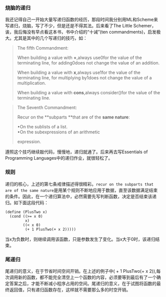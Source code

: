 ### 烧脑的递归

我还记得自己一开始大量写递归函数的经历，那段时间我分别用ML和Scheme来写递归，烧脑，写了不少，但是还是不得其法。后来看了The Little Schemer，诶，我后悔没有早点看这本书，书中介绍的“十诫”\(ten commandments\)，启发极大。尤其是其中的几个写递归的技巧，如：

> The fifth Commandment:
>
> When building a value with **+**,always use0for the value of the terminating line, for adding0does not change the value of an addition.
>
> When building a value with **x**,always use1for the value of the terminating line, for multiplying by1does not change the value of a multiplication.
>
> When building a value with **cons**,always consider\(\)for the value of the terminating line.



> The Seventh Commandment:
>
> Recur on the **subparts **that are of the **same nature**:
>
> •On the sublists of a list.  
> •On the subexpressions of an arithmetic
>
> expression.

遵照这个技巧继续敲代码，慢慢地，递归就通了。后来再去写Essentials of Programming Languages中的递归作业，就很轻松了。

### 规则

递归的核心，上述的第七条戒律描述得很精彩。`recur on the subparts that are of the same nature`是用某个规则不断地应用于数据，直至该数据满足结束的条件。因此，在一个递归算法中，必然需要先写判断函数，决定是否结束该递归。如下面这段代码：

```racket
(define (PlusTwo x)
  (cond ((>= x 0)
         x)
        ((< x 0)
         (+ 1 PlusTwo(+ x 2)))))
```

当x为负数时，则继续调用该函数，只是参数发生了变化。当x大于0时，该递归结束。



### 尾递归

尾递归的意义，在于节省时间空间开销。在上述的例子中\( + 1 PlusTwo\(+ x 2\)\),每次调用新的函数，都不能完全清空上一个函数的内容，必须要等到最后有了一个确定答案之后，才能不断减小程序占用的空间。尾递归的意义，在于试图将函数的最终返回值，只有递归函数存在，这样就不需要那么多的时空开销。


